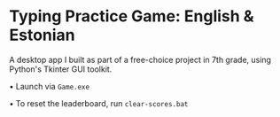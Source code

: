 # Typing Practice Game: English & Estonian


A desktop app I built as part of a free-choice project in 7th grade, using Python's Tkinter GUI toolkit.


• Launch via `Game.exe`

• To reset the leaderboard, run `clear-scores.bat`

